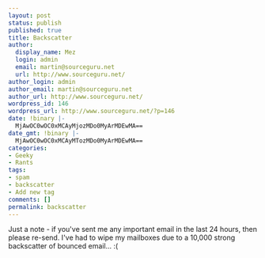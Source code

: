 ```yaml
---
layout: post
status: publish
published: true
title: Backscatter
author:
  display_name: Mez
  login: admin
  email: martin@sourceguru.net
  url: http://www.sourceguru.net/
author_login: admin
author_email: martin@sourceguru.net
author_url: http://www.sourceguru.net/
wordpress_id: 146
wordpress_url: http://www.sourceguru.net/?p=146
date: !binary |-
  MjAwOC0wOC0xMCAyMjozMDo0MyArMDEwMA==
date_gmt: !binary |-
  MjAwOC0wOC0xMCAyMTozMDo0MyArMDEwMA==
categories:
- Geeky
- Rants
tags:
- spam
- backscatter
- Add new tag
comments: []
permalink: backscatter
---
```

<p>Just a note - if you've sent me any important email in the last 24 hours, then please re-send. I've had to wipe my mailboxes due to a 10,000 strong backscatter of bounced email... :(</p>
